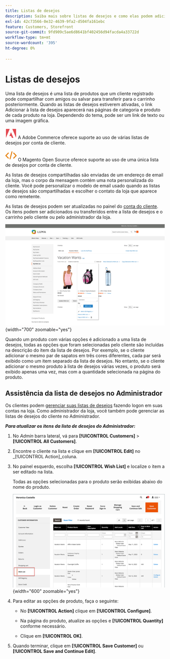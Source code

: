 ```yaml
---
title: Listas de desejos
description: Saiba mais sobre listas de desejos e como elas podem adicionar à experiência de compra e promover mais vendas.
exl-id: 42c73566-0e32-4639-9fa2-d504fa161ebc
feature: Customers, Storefront
source-git-commit: 9fd909c5ae6d8641bf402456d94facda4a33722d
workflow-type: tm+mt
source-wordcount: '395'
ht-degree: 0%

---
```


# Listas de desejos

Uma lista de desejos é uma lista de produtos que um cliente registrado pode compartilhar com amigos ou salvar para transferir para o carrinho posteriormente. Quando as listas de desejos estiverem ativadas, o link Adicionar à lista de desejos aparecerá nas páginas de categoria e produto de cada produto na loja. Dependendo do tema, pode ser um link de texto ou uma imagem gráfica.

![Adobe Commerce](../assets/adobe-logo.svg) A Adobe Commerce oferece suporte ao uso de várias listas de desejos por conta de cliente.

![Magento Open Source](../assets/open-source.svg) O Magento Open Source oferece suporte ao uso de uma única lista de desejos por conta de cliente.

As listas de desejos compartilhadas são enviadas de um endereço de email da loja, mas o corpo da mensagem contém uma nota personalizada do cliente. Você pode personalizar o modelo de email usado quando as listas de desejos são compartilhadas e escolher o contato da loja que aparece como remetente.

As listas de desejos podem ser atualizadas no painel do [conta do cliente](../customers/account-dashboard.md). Os itens podem ser adicionados ou transferidos entre a lista de desejos e o carrinho pelo cliente ou pelo administrador da loja.

![Exemplo de vitrine - Minha lista de desejos](./assets/storefront-my-wishlist.png){width="700" zoomable="yes"}

Quando um produto com várias opções é adicionado a uma lista de desejos, todas as opções que foram selecionadas pelo cliente são incluídas na descrição do item da lista de desejos. Por exemplo, se o cliente adicionar o mesmo par de sapatos em três cores diferentes, cada par será exibido como um item separado da lista de desejos. No entanto, se o cliente adicionar o mesmo produto à lista de desejos várias vezes, o produto será exibido apenas uma vez, mas com a quantidade selecionada na página do produto.

## Assistência da lista de desejos no Administrador

Os clientes podem [gerenciar suas listas de desejos](wishlist-storefront.md) fazendo logon em suas contas na loja. Como administrador da loja, você também pode gerenciar as listas de desejos do cliente no Administrador.

**_Para atualizar os itens da lista de desejos do Administrador:_**

1. No _Admin_ barra lateral, vá para **[!UICONTROL Customers]** > **[!UICONTROL All Customers]**.

1. Encontre o cliente na lista e clique em **[!UICONTROL Edit]** no _[!UICONTROL Action]_coluna.

1. No painel esquerdo, escolha **[!UICONTROL Wish List]** e localize o item a ser editado na lista.

   Todas as opções selecionadas para o produto serão exibidas abaixo do nome do produto.

   ![Administrador de comércio - lista de desejos do cliente](./assets/customer-wishlist-edit-admin.png){width="600" zoomable="yes"}

1. Para editar as opções de produto, faça o seguinte:

   - No **[!UICONTROL Action]** clique em **[!UICONTROL Configure]**.

   - Na página do produto, atualize as opções e **[!UICONTROL Quantity]** conforme necessário.

   - Clique em **[!UICONTROL OK]**.

1. Quando terminar, clique em **[!UICONTROL Save Customer]** ou **[!UICONTROL Save and Continue Edit]**.
